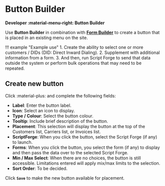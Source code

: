 # Button Builder

**Developer :material-menu-right: Button Builder**

Use **Button Builder** in combination with [**Form Builder**](https://docs.connexcs.com/developers/form-builder/) to create a button that is placed in an existing menu on the site.

!!! example "Example use"
    1.  Create the ability to select one or more customers / DIDs (DID: Direct Inward Dialing).
    2.  Supplement with additional information from a form.
    3.  And then, run Script Forge to send that data outside the system or perform bulk operations that may need to be repeated.

## Create new button

Click :material-plus: and complete the following fields:

+ **Label**: Enter the button label.
+ **Icon**: Select an icon to display.
+ **Type / Colour**: Select the button colour.
+ **Tooltip**: Include brief description of the button.
+ **Placement**: This selection will display the button at the top of the Customers list, Carriers list, or Invoices list.
+ **ScriptForge**: When you click the button, select the Script Forge (if any) to launch.
+ **Forms**: When you click the button, you select the form (if any) to display and then pass the data over to the selected Script Forge.
+ **Min / Max Select**: When there are no choices, the button is still accessible. Limitations entered will apply mix/max limits to the selection.
+ **Sort Order**: To be decided.

Click **`Save`** to make the new button available for placement.
